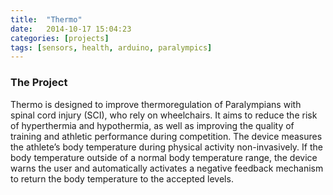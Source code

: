 ```yaml
---
title:  "Thermo"
date:   2014-10-17 15:04:23
categories: [projects]
tags: [sensors, health, arduino, paralympics]
---
```


### The Project
Thermo is designed to improve thermoregulation of Paralympians with spinal cord injury (SCI), who rely on wheelchairs. It aims to reduce the risk of hyperthermia and hypothermia, as well as improving the quality of training and athletic performance during competition. The device measures the athlete’s body temperature during physical activity non-invasively. If the body temperature outside of a normal body temperature range, the device warns the user and automatically activates a negative feedback mechanism to return the body temperature to the accepted levels.

